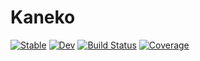 # Kaneko

[![Stable](https://img.shields.io/badge/docs-stable-blue.svg)](https://orkolorko.github.io/Kaneko.jl/stable/)
[![Dev](https://img.shields.io/badge/docs-dev-blue.svg)](https://orkolorko.github.io/Kaneko.jl/dev/)
[![Build Status](https://github.com/orkolorko/Kaneko.jl/actions/workflows/CI.yml/badge.svg?branch=main)](https://github.com/orkolorko/Kaneko.jl/actions/workflows/CI.yml?query=branch%3Amain)
[![Coverage](https://codecov.io/gh/orkolorko/Kaneko.jl/branch/main/graph/badge.svg)](https://codecov.io/gh/orkolorko/Kaneko.jl)

